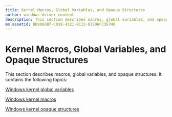 ```yaml
---
title: Kernel Macros, Global Variables, and Opaque Structures
author: windows-driver-content
description: This section describes macros, global variables, and opaque structures.
ms.assetid: DD8860B7-C918-4121-8C22-83E96FC3E740
---
```


# Kernel Macros, Global Variables, and Opaque Structures


This section describes macros, global variables, and opaque structures. It contains the following topics:

[Windows kernel global variables](mm64bitphysicaladdress.md)

[Windows kernel macros](mm-bad-pointer.md)

[Windows kernel opaque structures](eprocess.md)

 

 




